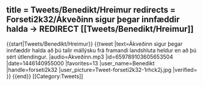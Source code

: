 title = Tweets/Benedikt/Hreimur
redirects = Forseti2k32/Ákveðinn sigur þegar innfæddir halda -> REDIRECT [[Tweets/Benedikt/Hreimur]]
---

{{start|Tweets/Benedikt/Hreimur}}
{{tweet
|text=Ákveðinn sigur þegar innfæddir halda að þú talir mállýsku frá framandi landshluta heldur en að þú sért útlendingur.
|audio=Ákveðinn.mp3
|id=659789103605653504
|date=1446140955000
|favorites=13
|user_name=Benedikt
|handle=forseti2k32
|user_picture=Tweet-forseti2k32-1rhck2j.jpg
|verified=
}}
{{end}}<noinclude>
[[Category:Tweets]]
</noinclude>